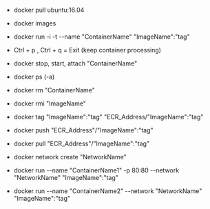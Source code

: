 - docker pull ubuntu:16.04

- docker images

- docker run -i -t --name "ContainerName" "ImageName":"tag"

- Ctrl + p , Ctrl + q = Exit (keep container processing)

- docker stop, start, attach "ContainerName"

- docker ps (-a)

- docker rm "ContainerName"

- docker rmi "ImageName"

- docker tag "ImageName":"tag" "ECR_Address/"ImageName":"tag"
- docker push "ECR_Address"/"ImageName":"tag"
- docker pull "ECR_Address"/"ImageName":"tag"

- docker network create "NetworkName"
- docker run --name "ContainerName1" -p 80:80 --network "NetworkName" "ImageName":"tag"
- docker run --name "ContainerName2" --network "NetworkName" "ImageName":"tag"